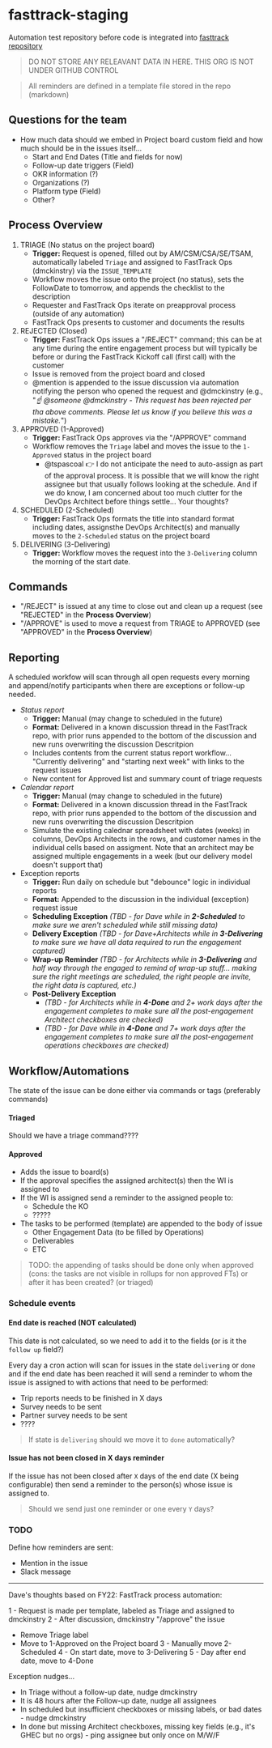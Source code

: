 # fasttrack-staging

Automation test repository before code is integrated into [fasttrack repository](https://github.com/github/fasttrack)

> DO NOT STORE ANY RELEAVANT DATA IN HERE. THIS ORG IS NOT UNDER GITHUB CONTROL

> All reminders are defined in a template file stored in the repo (markdown)

## Questions for the team
- How much data should we embed in Project board custom field and how much should be in the issues itself...
  - Start and End Dates (Title and fields for now)
  - Follow-up date triggers (Field)
  - OKR information (?)
  - Organizations (?)
  - Platform type (Field)
  - Other?

## Process Overview
1. TRIAGE (No status on the project board)
    - **Trigger:** Request is opened, filled out by AM/CSM/CSA/SE/TSAM, automatically labeled `Triage` and assigned to FastTrack Ops (dmckinstry) via the `ISSUE_TEMPLATE`
    - Workflow moves the issue onto the project (no status), sets the FollowDate to tomorrow, and appends the checklist to the description
    - Requester and FastTrack Ops iterate on preapproval process (outside of any automation)
    - FastTrack Ops presents to customer and documents the results
2. REJECTED (Closed)
    - **Trigger:** FastTrack Ops issues a "/REJECT" command; this can be at any time during the entire engagement process but will typically be before or during the FastTrack Kickoff call (first call) with the customer
    - Issue is removed from the project board and closed
    - @mention is appended to the issue discussion via automation notifying the person who opened the request and @dmckinstry (e.g., "*:point_up: @someone @dmckinstry - This request has been rejected per tha above comments. Please let us know if you believe this was a mistake.*")
3. APPROVED (1-Approved)
    - **Trigger:** FastTrack Ops approves via the "/APPROVE" command
    - Workflow removes the `Triage` label and moves the issue to the `1-Approved` status in the project board
      - @tspascoal :point_right: I do not anticipate the need to auto-assign as part of the approval process. It is possible that we will know the right assignee but that usually follows looking at the schedule.  And if we do know, I am concerned about too much clutter for the DevOps Architect before things settle... Your thoughts?
3. SCHEDULED (2-Scheduled)
    - **Trigger:** FastTrack Ops formats the title into standard format including dates, assignsthe  DevOps Architect(s) and manually moves to the `2-Scheduled` status on the project board
4. DELIVERING (3-Delivering)
    - **Trigger:** Workflow moves the request into the `3-Delivering` column the morning of the start date.

## Commands
- "/REJECT" is issued at any time to close out and clean up a request (see "REJECTED" in the **Process Overview**)
- "/APPROVE" is used to move a request from TRIAGE to APPROVED (see "APPROVED" in the **Process Overview**)

## Reporting

A scheduled workfow will scan through all open requests every morning and append/notify participants when there are exceptions or follow-up needed.

- *Status report*
  - **Trigger:** Manual (may change to scheduled in the future)
  - **Format:** Delivered in a known discussion thread in the FastTrack repo, with prior runs appended to the bottom of the discussion and new runs overwriting the discussion Descritpion
  - Includes contents from the current status report workflow...  "Currently delivering" and "starting next week" with links to the request issues
  - New content for Approved list and summary count of triage requests
- *Calendar report*
  - **Trigger:** Manual (may change to scheduled in the future)
  - **Format:** Delivered in a known discussion thread in the FastTrack repo, with prior runs appended to the bottom of the discussion and new runs overwriting the discussion Descritpion
  - Simulate the existing calednar spreadsheet with dates (weeks) in columns, DevOps Architects in the rows, and customer names in the individual cells based on assigment.  Note that an architect may be assigned multiple engagements in a week (but our delivery model doesn't support that)
- Exception reports
  - **Trigger:** Run daily on schedule but "debounce" logic in individual reports
  - **Format:** Appended to the discussion in the individual (exception) request issue
  - **Scheduling Exception** *(TBD - for Dave while in **2-Scheduled** to make sure we aren't scheduled while still missing data)* 
  - **Delivery Exception** *(TBD - for Dave+Architects while in **3-Delivering** to make sure we have all data required to run the engagement captured)* 
  - **Wrap-up Reminder** *(TBD - for Architects while in **3-Delivering** and half way through the engaged to remind of wrap-up stuff... making sure the right meetings are scheduled, the right people are invite, the right data is captured, etc.)*
  - **Post-Delivery Exception**
    - *(TBD - for Architects while in **4-Done** and 2+ work days after the engagement completes to make sure all the post-engagement Architect checkboxes are checked)* 
    - *(TBD - for Dave while in **4-Done** and 7+ work days after the engagement completes to make sure all the post-engagement operations checkboxes are checked)*

## Workflow/Automations

The state of the issue can be done either via commands or tags (preferably commands)



#### Triaged

Should we have a triage command????

#### Approved 

- Adds the issue to board(s)
- If the approval specifies the assigned architect(s) then the WI is assigned to
- If the WI is assigned send a reminder to the assigned people to:
  - Schedule the KO
  - ?????
- The tasks to be performed (template) are appended to the body of issue
  - Other Engagement Data (to be filled by Operations)
  - Deliverables
  - ETC 

> TODO: the appending of tasks should be done only when approved (cons: the tasks are not visible in rollups for non approved FTs) or after it has been created? (or triaged)

### Schedule events

#### End date is reached (NOT calculated)

This date is not calculated, so we need to add it to the fields (or is it the `follow up` field?)

Every day a cron action will scan for issues in the state `delivering` or `done` and if the end date has been reached it will send a reminder to whom the issue is assigned to with
actions that need to be performed:
- Trip reports needs to be finished in X days
- Survey needs to be sent
- Partner survey needs to be sent
- ????

> If state is `delivering` should we move it to `done` automatically?

#### Issue has not been closed in X days reminder

If the issue has not been closed after `X` days of the end date (X being configurable) then send a reminder to the person(s) whose issue is assigned to.

> Should we send just one reminder or one every `Y` days?

### TODO

Define how reminders are sent:
- Mention in the issue
- Slack message



--- 
Dave's thoughts based on FY22:
FastTrack process automation:

1 - Request is made per template, labeled as Triage and assigned to dmckinstry
2 - After discussion, dmckinstry "/approve" the issue
  - Remove Triage label
  - Move to 1-Approved on the Project board
3 - Manually move 2-Scheduled
4 - On start date, move to 3-Delivering
5 - Day after end date, move to 4-Done


Exception nudges...
- In Triage without a follow-up date, nudge dmckinstry
- It is 48 hours after the Follow-up date, nudge all assignees
- In scheduled but insufficient checkboxes or missing labels, or bad dates - nudge dmckinstry
- In done but missing Architect checkboxes, missing key fields (e.g., it's GHEC but no orgs) - ping assignee but only once on M/W/F
